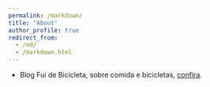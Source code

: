 ```yaml
---
permalink: /markdown/
title: "About"
author_profile: true
redirect_from: 
  - /md/
  - /markdown.html
---
```


- Blog Fui de Bicicleta, sobre comida e bicicletas, [confira](https://fuidebicicleta.wordpress.com/). 


